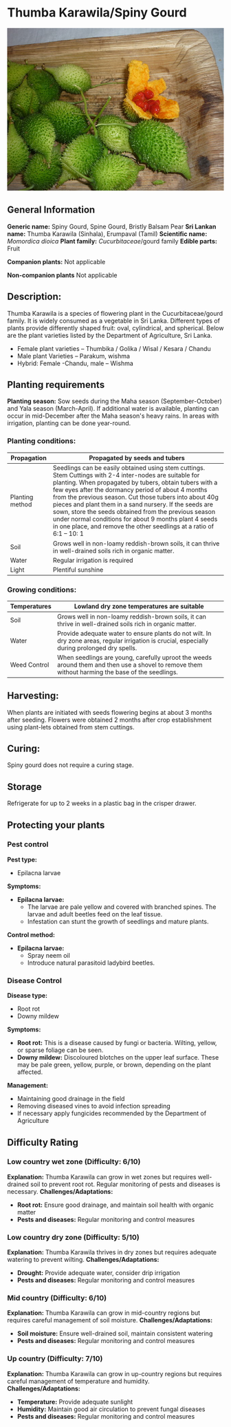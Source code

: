 # Thumba Karawila/Spiny Gourd
![Thumba-Karawila_Spiny-Gourd.jpeg](../../assets/images/Thumba-Karawila_Spiny-Gourd.jpeg "Image - Sivahari, Wikimedia Commons")

## General Information
**Generic name:** Spiny Gourd, Spine Gourd, Bristly Balsam Pear
**Sri Lankan name:** Thumba Karawila (Sinhala), Erumpaval (Tamil)
**Scientific name:** _Momordica dioica_
**Plant family:** _Cucurbitaceae_/gourd family
**Edible parts:** Fruit

**Companion plants:**
Not applicable

**Non-companion plants**
Not applicable

## Description:
Thumba Karawila is a species of flowering plant in the Cucurbitaceae/gourd family. It is widely consumed as a vegetable in Sri Lanka. Different types of plants provide differently shaped fruit: oval, cylindrical, and spherical. Below are the plant varieties listed by the Department of Agriculture, Sri Lanka.

- Female plant varieties – Thumbika / Golika / Wisal / Kesara / Chandu
- Male plant Varieties – Parakum, wishma
- Hybrid: Female -Chandu, male – Wishma

## Planting requirements
**Planting season:** Sow seeds during the Maha season (September-October) and Yala season (March-April). If additional water is available, planting can occur in mid-December after the Maha season's heavy rains. In areas with irrigation, planting can be done year-round.

### Planting conditions:
| Propagation | Propagated by seeds and tubers |
|----|----|
| Planting method | Seedlings can be easily obtained using stem cuttings. Stem Cuttings with 2-4 inter-nodes are suitable for planting. When propagated by tubers, obtain tubers with a few eyes after the dormancy period of about 4 months from the previous season. Cut those tubers into about 40g pieces and plant them in a sand nursery. If the seeds are sown, store the seeds obtained from the previous season under normal conditions for about 9 months plant 4 seeds in one place, and remove the other seedlings at a ratio of 6:1 – 10: 1 |
| Soil | Grows well in non-loamy reddish-brown soils, it can thrive in well-drained soils rich in organic matter. |
| Water | Regular irrigation is required |
| Light | Plentiful sunshine |

### Growing conditions:

| Temperatures | Lowland dry zone temperatures are suitable |
|----|----|
| Soil | Grows well in non-loamy reddish-brown soils, it can thrive in well-drained soils rich in organic matter. |
| Water | Provide adequate water to ensure plants do not wilt. In dry zone areas, regular irrigation is crucial, especially during prolonged dry spells. |
| Weed Control | When seedlings are young, carefully uproot the weeds around them and then use a shovel to remove them without harming the base of the seedlings. |

## Harvesting:
When plants are initiated with seeds flowering begins at about 3 months after seeding.
Flowers were obtained 2 months after crop establishment using plant-lets obtained from stem cuttings.

## Curing:
Spiny gourd does not require a curing stage.

## Storage
Refrigerate for up to 2 weeks in a plastic bag in the crisper drawer.

## Protecting your plants
### Pest control
**Pest type:**
- Epilacna larvae

**Symptoms:**
- **Epilacna larvae:**
  - The larvae are pale yellow and covered with branched spines. The larvae and adult beetles feed on the leaf tissue.
  - Infestation can stunt the growth of seedlings and mature plants.

**Control method:**
- **Epilacna larvae:**
  - Spray neem oil
  - Introduce natural parasitoid ladybird beetles.

### Disease Control
**Disease type:**
- Root rot
- Downy mildew

**Symptoms:**
- **Root rot:** This is a disease caused by fungi or bacteria. Wilting, yellow, or sparse foliage can be seen.
- **Downy mildew:** Discoloured blotches on the upper leaf surface. These may be pale green, yellow, purple, or brown, depending on the plant affected.

**Management:**
- Maintaining good drainage in the field
- Removing diseased vines to avoid infection spreading
- If necessary apply fungicides recommended by the Department of Agriculture

## Difficulty Rating
### Low country wet zone (Difficulty: 6/10)
**Explanation:** Thumba Karawila can grow in wet zones but requires well-drained soil to prevent root rot. Regular monitoring of pests and diseases is necessary.
**Challenges/Adaptations:**
- **Root rot:** Ensure good drainage, and maintain soil health with organic matter
- **Pests and diseases:** Regular monitoring and control measures

### Low country dry zone (Difficulty: 5/10)
**Explanation:** Thumba Karawila thrives in dry zones but requires adequate watering to prevent wilting.
**Challenges/Adaptations:**
- **Drought:** Provide adequate water, consider drip irrigation
- **Pests and diseases:** Regular monitoring and control measures

### Mid country (Difficulty: 6/10)
**Explanation:** Thumba Karawila can grow in mid-country regions but requires careful management of soil moisture.
**Challenges/Adaptations:**
- **Soil moisture:** Ensure well-drained soil, maintain consistent watering
- **Pests and diseases:** Regular monitoring and control measures

### Up country (Difficulty: 7/10)
**Explanation:** Thumba Karawila can grow in up-country regions but requires careful management of temperature and humidity.
**Challenges/Adaptations:**
- **Temperature:** Provide adequate sunlight
- **Humidity:** Maintain good air circulation to prevent fungal diseases
- **Pests and diseases:** Regular monitoring and control measures
